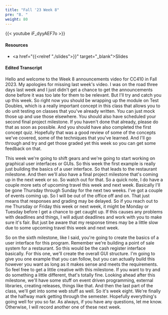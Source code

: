 ```yaml
---
title: "Fall '23 Week 8"
pre: "8. "
weight: 80
---
```


{{< youtube iF_dyyAEF7o >}}

#### Resources

* <a href="{{<relref "./slides">}}" target="_blank">Slides</a>

#### Edited Transcript


Hello and welcome to the Week 8 announcements video for CC410 in Fall 2023. My apologies for missing last week's video. I was on the road three days last week and I just didn't get a chance to get the announcements done before it was too late for them to be relevant. But I'll try and catch you up this week. So right now you should be wrapping up the module on Test Doubles, which is a really important concept in this class that allows you to do unit testing on classes that you've already written. You can just mock those up and use those elsewhere. You should also have scheduled your second final project milestone. If you haven't done that already, please do that as soon as possible. And you should have also completed the first concept quiz. Hopefully that was a good review of some of the concepts we've covered, some of the techniques that you've learned. And I'll go through and try and get those graded yet this week so you can get some feedback on that. 

This week we're going to shift gears and we're going to start working on graphical user interfaces or GUIs. So this week the first example is really just building the basics of a user interface. So that leads to the restaurant milestone. And then we'll also have a final project milestone that's coming up in the next week or so. So watch out for that. So a quick note, I do have a couple more sets of upcoming travel this week and next week. Basically I'll be gone Thursday through Sunday for the next two weeks. I've got a couple of events coming up. So I will be out of the office off and on. That just means that responses and grading may be delayed. So if you reach out to me Thursday or Friday this week or next week, it might be Monday or Tuesday before I get a chance to get caught up. If this causes any problems with deadlines and things, I will adjust deadlines and work with you to make sure it's fair. But just be aware that my response times may be a little slow due to some upcoming travel this week and next week. 

So on the sixth milestone, like I said, you're going to create the basics of a user interface for this program. Remember we're building a point of sale system for a restaurant. So this would be the cash register interface basically. For this one, we'll create the overall GUI structure. I'm going to give you one example that you can follow, but you can actually build this however you want as long as it makes sense and meets the requirements. So feel free to get a little creative with this milestone. If you want to try and do something a little different, that's totally fine. Looking ahead after this milestone, we'll have some stuff on event driven programming, external libraries, creating releases, things like that. And then the last part of the class, we'll get into some web stuff as well. So it's week eight. We're finally at the halfway mark getting through the semester. Hopefully everything's going well for you so far. As always, if you have any questions, let me know. Otherwise, I will record another one of these next week. 


